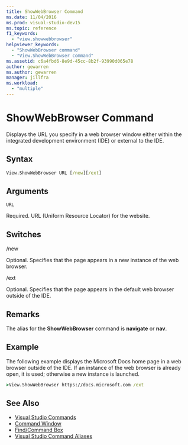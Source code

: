 ```yaml
---
title: ShowWebBrowser Command
ms.date: 11/04/2016
ms.prod: visual-studio-dev15
ms.topic: reference
f1_keywords:
  - "view.showwebbrowser"
helpviewer_keywords:
  - "ShowWebBrowser command"
  - "View.ShowWebBrowser command"
ms.assetid: c6a4fbd6-8e9d-45cc-8b2f-93990d065e78
author: gewarren
ms.author: gewarren
manager: jillfra
ms.workload:
  - "multiple"
---
```

# ShowWebBrowser Command

Displays the URL you specify in a web browser window either within the integrated development environment (IDE) or external to the IDE.

## Syntax

```cmd
View.ShowWebBrowser URL [/new][/ext]
```

## Arguments
 `URL`

 Required. URL (Uniform Resource Locator) for the website.

## Switches
 /new

 Optional. Specifies that the page appears in a new instance of the web browser.

 /ext

 Optional. Specifies that the page appears in the default web browser outside of the IDE.

## Remarks
 The alias for the **ShowWebBrowser** command is **navigate** or **nav**.

## Example
 The following example displays the Microsoft Docs home page in a web browser outside of the IDE. If an instance of the web browser is already open, it is used; otherwise a new instance is launched.

```cmd
>View.ShowWebBrowser https://docs.microsoft.com /ext
```

## See Also

- [Visual Studio Commands](../../ide/reference/visual-studio-commands.md)
- [Command Window](../../ide/reference/command-window.md)
- [Find/Command Box](../../ide/find-command-box.md)
- [Visual Studio Command Aliases](../../ide/reference/visual-studio-command-aliases.md)